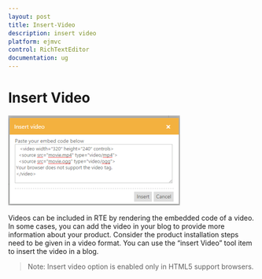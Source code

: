 ```yaml
---
layout: post
title: Insert-Video
description: insert video 
platform: ejmvc
control: RichTextEditor
documentation: ug
---
```


# Insert Video 

![](Insert-Video_images/Insert-Video_img1.png)

Videos can be included in RTE by rendering the embedded code of a video. In some cases, you can add the video in your blog to provide more information about your product. Consider the product installation steps need to be given in a video format. You can use the “insert Video” tool item to insert the video in a blog.

> Note: Insert video option is enabled only in HTML5 support browsers.